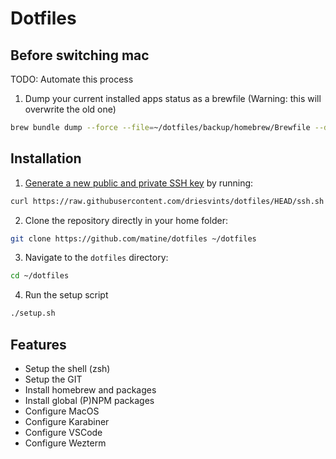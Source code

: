 # Dotfiles

## Before switching mac

TODO: Automate this process

1. Dump your current installed apps status as a brewfile (Warning: this will overwrite the old one)

```bash
brew bundle dump --force --file=~/dotfiles/backup/homebrew/Brewfile --describe
```

## Installation

1. [Generate a new public and private SSH key](https://docs.github.com/en/github/authenticating-to-github/generating-a-new-ssh-key-and-adding-it-to-the-ssh-agent) by running:

```bash
curl https://raw.githubusercontent.com/driesvints/dotfiles/HEAD/ssh.sh | sh -s "<your-email-address>"
```

2. Clone the repository directly in your home folder:

```bash
git clone https://github.com/matine/dotfiles ~/dotfiles
```

3. Navigate to the `dotfiles` directory:

```bash
cd ~/dotfiles
```

4. Run the setup script

```bash
./setup.sh
```

## Features

- Setup the shell (zsh)
- Setup the GIT
- Install homebrew and packages
- Install global (P)NPM packages
- Configure MacOS
- Configure Karabiner
- Configure VSCode
- Configure Wezterm
